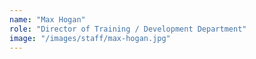 ```yaml
---
name: "Max Hogan"
role: "Director of Training / Development Department"
image: "/images/staff/max-hogan.jpg"
---
```

